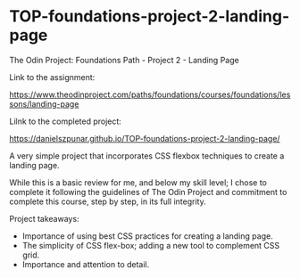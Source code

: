 # TOP-foundations-project-2-landing-page

The Odin Project: Foundations Path - Project 2 - Landing Page

Link to the assignment:

https://www.theodinproject.com/paths/foundations/courses/foundations/lessons/landing-page

Lilnk to the completed project:

https://danielszpunar.github.io/TOP-foundations-project-2-landing-page/

A very simple project that incorporates CSS flexbox techniques to create a landing page.

While this is a basic review for me, and below my skill level; I chose to complete it following the guidelines of The Odin Project and commitment to complete this course, step by step, in its full integrity.

Project takeaways:
* Importance of using best CSS practices for creating a landing page.
* The simplicity of CSS flex-box; adding a new tool to complement CSS grid.
* Importance and attention to detail. 